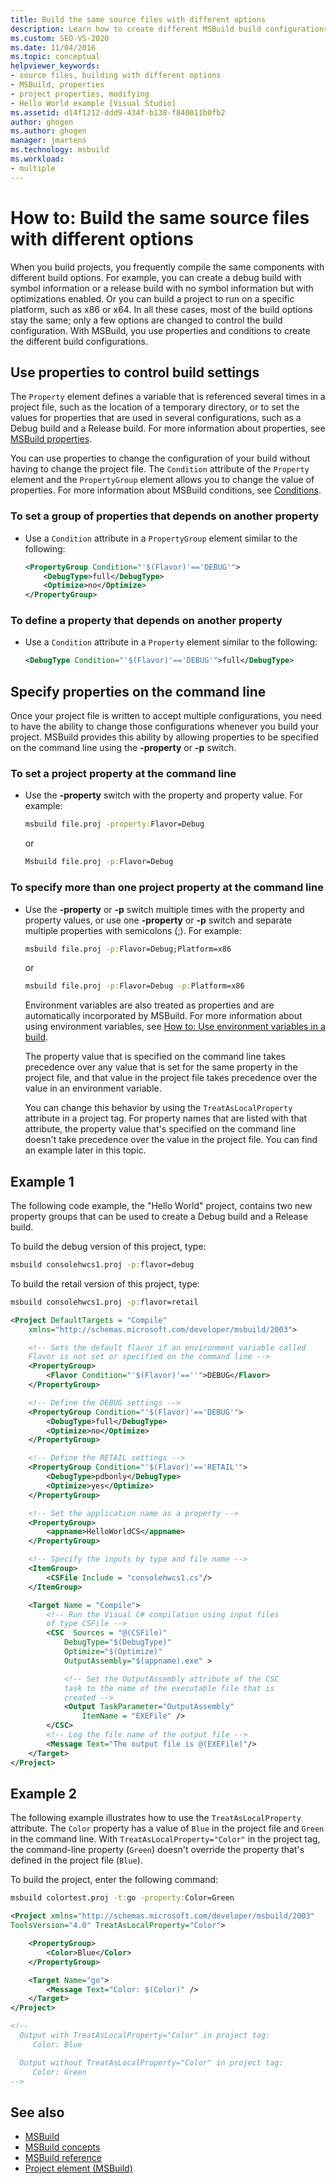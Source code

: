 ```yaml
---
title: Build the same source files with different options
description: Learn how to create different MSBuild build configurations to build the same source files with different options.
ms.custom: SEO-VS-2020
ms.date: 11/04/2016
ms.topic: conceptual
helpviewer_keywords:
- source files, building with different options
- MSBuild, properties
- project properties, modifying
- Hello World example [Visual Studio]
ms.assetid: d14f1212-ddd9-434f-b138-f840011b0fb2
author: ghogen
ms.author: ghogen
manager: jmartens
ms.technology: msbuild
ms.workload:
- multiple
---
```

# How to: Build the same source files with different options

When you build projects, you frequently compile the same components with different build options. For example, you can create a debug build with symbol information or a release build with no symbol information but with optimizations enabled. Or you can build a project to run on a specific platform, such as x86 or x64. In all these cases, most of the build options stay the same; only a few options are changed to control the build configuration. With MSBuild, you use properties and conditions to create the different build configurations.

## Use properties to control build settings

The `Property` element defines a variable that is referenced several times in a project file, such as the location of a temporary directory, or to set the values for properties that are used in several configurations, such as a Debug build and a Release build. For more information about properties, see [MSBuild properties](../msbuild/msbuild-properties.md).

You can use properties to change the configuration of your build without having to change the project file. The `Condition` attribute of the `Property` element and the `PropertyGroup` element allows you to change the value of properties. For more information about MSBuild conditions, see [Conditions](../msbuild/msbuild-conditions.md).

### To set a group of properties that depends on another property

- Use a `Condition` attribute in a `PropertyGroup` element similar to the following:

  ```xml
  <PropertyGroup Condition="'$(Flavor)'=='DEBUG'">
      <DebugType>full</DebugType>
      <Optimize>no</Optimize>
  </PropertyGroup>
  ```

### To define a property that depends on another property

- Use a `Condition` attribute in a `Property` element similar to the following:

  ```xml
  <DebugType Condition="'$(Flavor)'=='DEBUG'">full</DebugType>
  ```

## Specify properties on the command line

Once your project file is written to accept multiple configurations, you need to have the ability to change those configurations whenever you build your project. MSBuild provides this ability by allowing properties to be specified on the command line using the **-property** or **-p** switch.

### To set a project property at the command line

- Use the **-property** switch with the property and property value. For example:

  ```cmd
  msbuild file.proj -property:Flavor=Debug
  ```

  or

  ```cmd
  Msbuild file.proj -p:Flavor=Debug
  ```

### To specify more than one project property at the command line

- Use the **-property** or **-p** switch multiple times with the property and property values, or use one **-property** or **-p** switch and separate multiple properties with semicolons (;). For example:

  ```cmd
  msbuild file.proj -p:Flavor=Debug;Platform=x86
  ```

  or

  ```cmd
  msbuild file.proj -p:Flavor=Debug -p:Platform=x86
  ```

  Environment variables are also treated as properties and are automatically incorporated by MSBuild. For more information about using environment variables, see [How to: Use environment variables in a build](../msbuild/how-to-use-environment-variables-in-a-build.md).

  The property value that is specified on the command line takes precedence over any value that is set for the same property in the project file, and that value in the project file takes precedence over the value in an environment variable.

  You can change this behavior by using the `TreatAsLocalProperty` attribute in a project tag. For property names that are listed with that attribute, the property value that's specified on the command line doesn't take precedence over the value in the project file. You can find an example later in this topic.

## Example 1

The following code example, the "Hello World" project, contains two new property groups that can be used to create a Debug build and a Release build.

To build the debug version of this project, type:

```cmd
msbuild consolehwcs1.proj -p:flavor=debug
```

To build the retail version of this project, type:

```cmd
msbuild consolehwcs1.proj -p:flavor=retail
```

```xml
<Project DefaultTargets = "Compile"
    xmlns="http://schemas.microsoft.com/developer/msbuild/2003">

    <!-- Sets the default flavor if an environment variable called
    Flavor is not set or specified on the command line -->
    <PropertyGroup>
        <Flavor Condition="'$(Flavor)'==''">DEBUG</Flavor>
    </PropertyGroup>

    <!-- Define the DEBUG settings -->
    <PropertyGroup Condition="'$(Flavor)'=='DEBUG'">
        <DebugType>full</DebugType>
        <Optimize>no</Optimize>
    </PropertyGroup>

    <!-- Define the RETAIL settings -->
    <PropertyGroup Condition="'$(Flavor)'=='RETAIL'">
        <DebugType>pdbonly</DebugType>
        <Optimize>yes</Optimize>
    </PropertyGroup>

    <!-- Set the application name as a property -->
    <PropertyGroup>
        <appname>HelloWorldCS</appname>
    </PropertyGroup>

    <!-- Specify the inputs by type and file name -->
    <ItemGroup>
        <CSFile Include = "consolehwcs1.cs"/>
    </ItemGroup>

    <Target Name = "Compile">
        <!-- Run the Visual C# compilation using input files
        of type CSFile -->
        <CSC  Sources = "@(CSFile)"
            DebugType="$(DebugType)"
            Optimize="$(Optimize)"
            OutputAssembly="$(appname).exe" >

            <!-- Set the OutputAssembly attribute of the CSC
            task to the name of the executable file that is
            created -->
            <Output TaskParameter="OutputAssembly"
                ItemName = "EXEFile" />
        </CSC>
        <!-- Log the file name of the output file -->
        <Message Text="The output file is @(EXEFile)"/>
    </Target>
</Project>
```

## Example 2

The following example illustrates how to use the `TreatAsLocalProperty` attribute. The `Color` property has a value of `Blue` in the project file and `Green` in the command line. With `TreatAsLocalProperty="Color"` in the project tag, the command-line property (`Green`) doesn't override the property that's defined in the project file (`Blue`).

To build the project, enter the following command:

```cmd
msbuild colortest.proj -t:go -property:Color=Green
```

```xml
<Project xmlns="http://schemas.microsoft.com/developer/msbuild/2003"
ToolsVersion="4.0" TreatAsLocalProperty="Color">

    <PropertyGroup>
        <Color>Blue</Color>
    </PropertyGroup>

    <Target Name="go">
        <Message Text="Color: $(Color)" />
    </Target>
</Project>

<!--
  Output with TreatAsLocalProperty="Color" in project tag:
     Color: Blue

  Output without TreatAsLocalProperty="Color" in project tag:
     Color: Green
-->
```

## See also

- [MSBuild](../msbuild/msbuild.md)
- [MSBuild concepts](../msbuild/msbuild-concepts.md)
- [MSBuild reference](../msbuild/msbuild-reference.md)
- [Project element (MSBuild)](../msbuild/project-element-msbuild.md)
